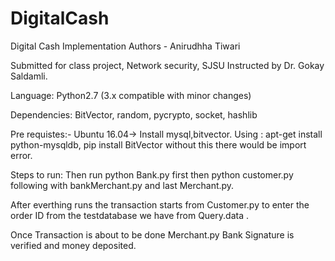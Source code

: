 # DigitalCash

Digital Cash Implementation Authors - Anirudhha Tiwari

Submitted for class project, Network security, SJSU Instructed by Dr. Gokay Saldamli.

Language: Python2.7 (3.x compatible with minor changes)

Dependencies: BitVector, random, pycrypto, socket, hashlib

Pre requistes:-
Ubuntu 16.04-> Install mysql,bitvector. 
Using : apt-get install python-mysqldb, pip install BitVector without this there would be import error.

Steps to run:
Then run python Bank.py first then python customer.py following with bankMerchant.py and last Merchant.py.

After everthing runs the transaction starts from Customer.py to enter the order ID from the testdatabase we have from Query.data .

Once Transaction is about to be done Merchant.py Bank Signature is verified and money deposited.

